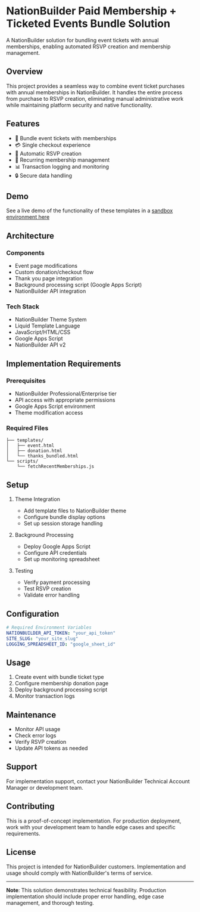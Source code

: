 # NationBuilder Paid Membership + Ticketed Events Bundle Solution

A NationBuilder solution for bundling event tickets with annual memberships, enabling automated RSVP creation and membership management.

## Overview

This project provides a seamless way to combine event ticket purchases with annual memberships in NationBuilder. It handles the entire process from purchase to RSVP creation, eliminating manual administrative work while maintaining platform security and native functionality.

## Features

- 🎫 Bundle event tickets with memberships
- 💳 Single checkout experience
- 🔄 Automatic RSVP creation
- 📅 Recurring membership management
- 📊 Transaction logging and monitoring
- 🔒 Secure data handling

## Demo
See a live demo of the functionality of these templates in a [sandbox environment here](https://demo-blakemizelle.nationbuilder.com/event_with_multiple_ticket_levels)


## Architecture

### Components
- Event page modifications
- Custom donation/checkout flow
- Thank you page integration
- Background processing script (Google Apps Script)
- NationBuilder API integration

### Tech Stack
- NationBuilder Theme System
- Liquid Template Language
- JavaScript/HTML/CSS
- Google Apps Script
- NationBuilder API v2

## Implementation Requirements

### Prerequisites
- NationBuilder Professional/Enterprise tier
- API access with appropriate permissions
- Google Apps Script environment
- Theme modification access

### Required Files
```
├── templates/
│   ├── event.html
│   ├── donation.html
│   └── thanks_bundled.html
└── scripts/
    └── fetchRecentMemberships.js
```

## Setup

1. Theme Integration
   - Add template files to NationBuilder theme
   - Configure bundle display options
   - Set up session storage handling

2. Background Processing
   - Deploy Google Apps Script
   - Configure API credentials
   - Set up monitoring spreadsheet

3. Testing
   - Verify payment processing
   - Test RSVP creation
   - Validate error handling

## Configuration

```yaml
# Required Environment Variables
NATIONBUILDER_API_TOKEN: "your_api_token"
SITE_SLUG: "your_site_slug"
LOGGING_SPREADSHEET_ID: "google_sheet_id"
```

## Usage

1. Create event with bundle ticket type
2. Configure membership donation page
3. Deploy background processing script
4. Monitor transaction logs

## Maintenance

- Monitor API usage
- Check error logs
- Verify RSVP creation
- Update API tokens as needed

## Support

For implementation support, contact your NationBuilder Technical Account Manager or development team.

## Contributing

This is a proof-of-concept implementation. For production deployment, work with your development team to handle edge cases and specific requirements.

## License

This project is intended for NationBuilder customers. Implementation and usage should comply with NationBuilder's terms of service.

---

**Note**: This solution demonstrates technical feasibility. Production implementation should include proper error handling, edge case management, and thorough testing.
